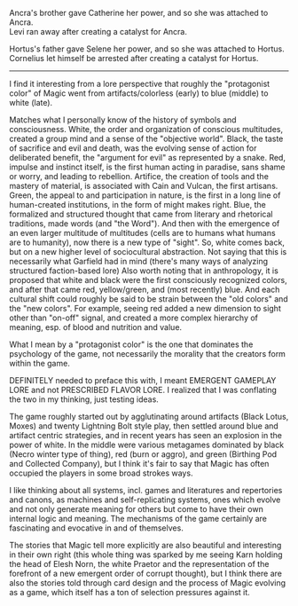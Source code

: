 Ancra's brother gave Catherine her power, and so she was attached to Ancra.  
Levi ran away after creating a catalyst for Ancra.  
  
Hortus's father gave Selene her power, and so she was attached to Hortus.  
Cornelius let himself be arrested after creating a catalyst for Hortus.

* * *
I find it interesting from a lore perspective that roughly the "protagonist color" of Magic went from artifacts/colorless (early) to blue (middle) to white (late).

Matches what I personally know of the history of symbols and consciousness. White, the order and organization of conscious multitudes, created a group mind and a sense of the "objective world". Black, the taste of sacrifice and evil and death, was the evolving sense of action for deliberated benefit, the "argument for evil" as represented by a snake. Red, impulse and instinct itself, is the first human acting in paradise, sans shame or worry, and leading to rebellion. Artifice, the creation of tools and the mastery of material, is associated with Cain and Vulcan, the first artisans. Green, the appeal to and participation in nature, is the first in a long line of human-created institutions, in the form of might makes right. Blue, the formalized and structured thought that came from literary and rhetorical traditions, made words (and "the Word"). And then with the emergence of an even larger multitude of multitudes (cells are to humans what humans are to humanity), now there is a new type of "sight". So, white comes back, but on a new higher level of sociocultural abstraction. Not saying that this is necessarily what Garfield had in mind (there's many ways of analyzing structured faction-based lore) Also worth noting that in anthropology, it is proposed that white and black were the first consciously recognized colors, and after that came red, yellow/green, and (most recently) blue. And each cultural shift could roughly be said to be strain between the "old colors" and the "new colors". For example, seeing red added a new dimension to sight other than "on-off" signal, and created a more complex hierarchy of meaning, esp. of blood and nutrition and value. 

What I mean by a "protagonist color" is the one that dominates the psychology of the game, not necessarily the morality that the creators form within the game.

DEFINITELY needed to preface this with, I meant EMERGENT GAMEPLAY LORE and not PRESCRIBED FLAVOR LORE. I realized that I was conflating the two in my thinking, just testing ideas.

The game roughly started out by agglutinating around artifacts (Black Lotus, Moxes) and twenty Lightning Bolt style play, then settled around blue and artifact centric strategies, and in recent years has seen an explosion in the power of white. In the middle were various metagames dominated by black (Necro winter type of thing), red (burn or aggro), and green (Birthing Pod and Collected Company), but I think it's fair to say that Magic has often occupied the players in some broad strokes ways.

I like thinking about all systems, incl. games and literatures and repertories and canons, as machines and self-replicating systems, ones which evolve and not only generate meaning for others but come to have their own internal logic and meaning. The mechanisms of the game certainly are fascinating and evocative in and of themselves.

The stories that Magic tell more explicitly are also beautiful and interesting in their own right (this whole thing was sparked by me seeing Karn holding the head of Elesh Norn, the white Praetor and the representation of the forefront of a new emergent order of corrupt thought), but I think there are also the stories told through card design and the process of Magic evolving as a game, which itself has a ton of selection pressures against it.
